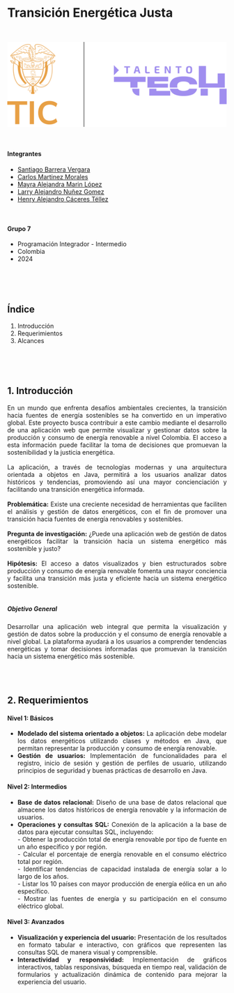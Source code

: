
# Transición Energética Justa

<br>

![Logo SVG](resources/images/logo-tic-talentotech.svg)

<br>

#### Integrantes
- [Santiago Barrera Vergara]()
- [Carlos Martinez Morales]()
- [Mayra Alejandra Marin López](https://github.com/malejamarin)
- [Larry Alejandro Nuñez Gomez](https://github.com/elskull)
- [Henry Alejandro Cáceres Téllez](https://github.com/tecnohalecatez)

<br>

#### Grupo 7
- Programación Integrador - Intermedio
- Colombia
- 2024

<br>
<br>
<br>

## Índice
1. Introducción
2. Requerimientos
3. Alcances

<br>
<br>
<br>

## 1. Introducción
<div style="text-align: justify;">
En un mundo que enfrenta desafíos ambientales crecientes, la transición hacia fuentes de energía sostenibles se ha convertido en un imperativo global. Este proyecto busca contribuir a este cambio mediante el desarrollo de una aplicación web que permite visualizar y gestionar datos sobre la producción y consumo de energía renovable a nivel Colombia. El acceso a esta información puede facilitar la toma de decisiones que promuevan la sostenibilidad y la justicia energética.
</div>
<br>
<div style="text-align: justify;">
La aplicación, a través de tecnologías modernas y una arquitectura orientada a objetos en Java, permitirá a los usuarios analizar datos históricos y tendencias, promoviendo así una mayor concienciación y facilitando una transición energética informada.
</div>
<br>
<div style="text-align: justify;">
<strong>Problemática:</strong> Existe una creciente necesidad de herramientas que faciliten el análisis y gestión de datos energéticos, con el fin de promover una transición hacia fuentes de energía renovables y sostenibles.
</div>
<br>
<div style="text-align: justify;">
<strong>Pregunta de investigación:</strong> ¿Puede una aplicación web de gestión de datos energéticos facilitar la transición hacia un sistema energético más sostenible y justo?
</div>
<br>
<div style="text-align: justify;">
<strong>Hipótesis:</strong>  El acceso a datos visualizados y bien estructurados sobre producción y consumo de energía renovable fomenta una mayor conciencia y facilita una transición más justa y eficiente hacia un sistema energético sostenible.
</div>
<br>

##### Objetivo General
<div style="text-align: justify;">
Desarrollar una aplicación web integral que permita la visualización y gestión de datos sobre la producción y el consumo de energía renovable a nivel global. La plataforma ayudará a los usuarios a comprender tendencias energéticas y tomar decisiones informadas que promuevan la transición hacia un sistema energético más sostenible.
</div>

<br>
<br>
<br>

## 2. Requerimientos
#### Nivel 1: Básicos
- <div style="text-align: justify;"><strong>Modelado del sistema orientado a objetos:</strong> La aplicación debe modelar los datos energéticos utilizando clases y métodos en Java, que permitan representar la producción y consumo de energía renovable.</div>
- <div style="text-align: justify;"><strong>Gestión de usuarios:</strong> Implementación de funcionalidades para el registro, inicio de sesión y gestión de perfiles de usuario, utilizando principios de seguridad y buenas prácticas de desarrollo en Java.</div>
#### Nivel 2: Intermedios
- <div style="text-align: justify;"><strong>Base de datos relacional:</strong> Diseño de una base de datos relacional que almacene los datos históricos de energía renovable y la información de usuarios.</div>
- <div style="text-align: justify;"><strong>Operaciones y consultas SQL:</strong> Conexión de la aplicación a la base de datos para ejecutar consultas SQL, incluyendo:</div>
  <div style="text-align: justify;">
  - Obtener la producción total de energía renovable por tipo de fuente en un año específico y por región.
  <br>
  - Calcular el porcentaje de energía renovable en el consumo eléctrico total por región.
  <br>
  - Identificar tendencias de capacidad instalada de energía solar a lo largo de los años.
  <br>
  - Listar los 10 países con mayor producción de energía eólica en un año específico.
  <br>
  - Mostrar las fuentes de energía y su participación en el consumo eléctrico global.
  </div>
#### Nivel 3: Avanzados
- <div style="text-align: justify;"><strong>Visualización y experiencia del usuario:</strong> Presentación de los resultados en formato tabular e interactivo, con gráficos que representen las consultas SQL de manera visual y comprensible.</div>
- <div style="text-align: justify;"><strong>Interactividad y responsividad:</strong> Implementación de gráficos interactivos, tablas responsivas, búsqueda en tiempo real, validación de formularios y actualización dinámica de contenido para mejorar la experiencia del usuario.</div>
